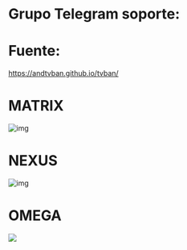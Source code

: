 # Grupo Telegram soporte: 

# Fuente: 
https://andtvban.github.io/tvban/

# MATRIX
![img](https://i.imgur.com/PfZUhyc.png)

# NEXUS
![img](https://i.imgur.com/cmvc0gK.png)

<h1 align="left"> OMEGA </h1>
<p align="left">
<img src="https://img.shields.io/badge/STATUS-EN%20DESAROLLO-green">
</p>


